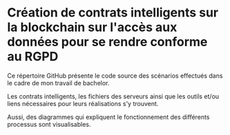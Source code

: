 # Création de contrats intelligents sur la blockchain sur l'accès aux données pour se rendre conforme au RGPD
Ce répertoire GitHub présente le code source des scénarios effectués dans le cadre de mon travail de bachelor.

Les contrats intelligents, les fichiers des serveurs ainsi que les outils et/ou liens nécessaires pour leurs réalisations s'y trouvent.

Aussi, des diagrammes qui expliquent le fonctionnement des différents processus sont visualisables.
